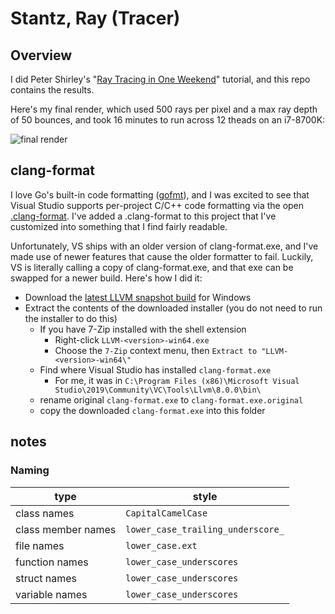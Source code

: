# Stantz, Ray (Tracer)

## Overview

I did Peter Shirley's "[Ray Tracing in One Weekend](http://www.realtimerendering.com/raytracing/Ray%20Tracing%20in%20a%20Weekend.pdf)" tutorial, and this repo contains the results.

Here's my final render, which used 500 rays per pixel and a max ray depth of 50 bounces, and took 16 minutes to run across 12 theads on an i7-8700K:

![final render](https://the.real.danbrakeley.com/github/stantz-final.png)

## clang-format

I love Go's built-in code formatting ([gofmt](https://blog.golang.org/go-fmt-your-code)), and I was excited to see that Visual Studio supports per-project C/C++ code formatting via the open [.clang-format](https://clang.llvm.org/docs/ClangFormat.html). I've added a .clang-format to this project that I've customized into something that I find fairly readable.

Unfortunately, VS ships with an older version of clang-format.exe, and I've made use of newer features that cause the older formatter to fail. Luckily, VS is literally calling a copy of clang-format.exe, and that exe can be swapped for a newer build. Here's how I did it:

- Download the [latest LLVM snapshot build](https://llvm.org/builds/) for Windows
- Extract the contents of the downloaded installer (you do not need to run the installer to do this)
  - If you have 7-Zip installed with the shell extension
    - Right-click `LLVM-<version>-win64.exe`
    - Choose the `7-Zip` context menu, then `Extract to "LLVM-<version>-win64\"`
  - Find where Visual Studio has installed `clang-format.exe`
    - For me, it was in `C:\Program Files (x86)\Microsoft Visual Studio\2019\Community\VC\Tools\Llvm\8.0.0\bin\`
  - rename original `clang-format.exe` to `clang-format.exe.original`
  - copy the downloaded `clang-format.exe` into this folder

## notes

### Naming

type | style
--- | ---
class names | `CapitalCamelCase`
class member names | `lower_case_trailing_underscore_`
file names | `lower_case.ext`
function names | `lower_case_underscores`
struct names | `lower_case_underscores`
variable names | `lower_case_underscores`
